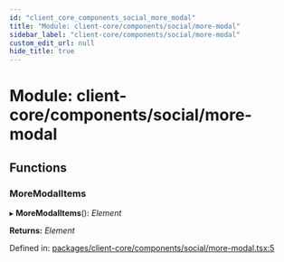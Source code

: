 ```yaml
---
id: "client_core_components_social_more_modal"
title: "Module: client-core/components/social/more-modal"
sidebar_label: "client-core/components/social/more-modal"
custom_edit_url: null
hide_title: true
---
```


# Module: client-core/components/social/more-modal

## Functions

### MoreModalItems

▸ **MoreModalItems**(): *Element*

**Returns:** *Element*

Defined in: [packages/client-core/components/social/more-modal.tsx:5](https://github.com/xr3ngine/xr3ngine/blob/9d253dc38/packages/client-core/components/social/more-modal.tsx#L5)
